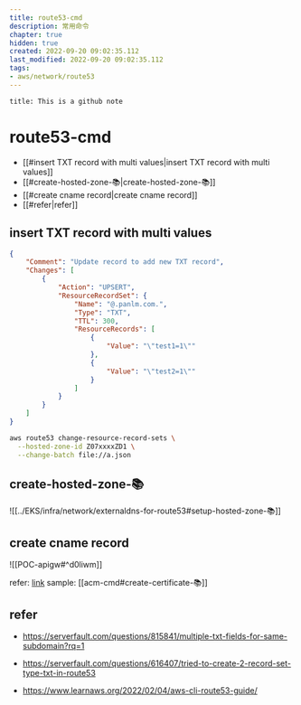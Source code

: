 ```yaml
---
title: route53-cmd
description: 常用命令 
chapter: true
hidden: true
created: 2022-09-20 09:02:35.112
last_modified: 2022-09-20 09:02:35.112
tags: 
- aws/network/route53 
---
```


```ad-attention
title: This is a github note

```

# route53-cmd

- [[#insert TXT record with multi values|insert TXT record with multi values]]
- [[#create-hosted-zone-📚|create-hosted-zone-📚]]
- [[#create cname record|create cname record]]
- [[#refer|refer]]


## insert TXT record with multi values

```json
{
    "Comment": "Update record to add new TXT record",
    "Changes": [
        {
            "Action": "UPSERT",
            "ResourceRecordSet": {
                "Name": "@.panlm.com.",
                "Type": "TXT",
                "TTL": 300,
                "ResourceRecords": [
                    {
                        "Value": "\"test1=1\""
                    },
                    {
                        "Value": "\"test2=1\""
                    }
                ]
            }
        }
    ]
}
```

```sh
aws route53 change-resource-record-sets \
  --hosted-zone-id Z07xxxxZD1 \
  --change-batch file://a.json

```

## create-hosted-zone-📚

![[../EKS/infra/network/externaldns-for-route53#setup-hosted-zone-📚]]

## create cname record

![[POC-apigw#^d0liwm]]

refer: [link](https://repost.aws/knowledge-center/simple-resource-record-route53-cli) 
sample: [[acm-cmd#create-certificate-📚]]

## refer

- https://serverfault.com/questions/815841/multiple-txt-fields-for-same-subdomain?rq=1
- https://serverfault.com/questions/616407/tried-to-create-2-record-set-type-txt-in-route53

- https://www.learnaws.org/2022/02/04/aws-cli-route53-guide/



